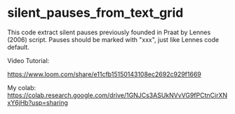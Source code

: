 # silent_pauses_from_text_grid
This code extract silent pauses previously founded in Praat by Lennes (2006) script. Pauses should be marked with "xxx", just like Lennes code default. 

Video Tutorial:

 https://www.loom.com/share/e11cfb15150143108ec2692c929f1669

My colab: https://colab.research.google.com/drive/1GNJCs3ASUkNVvVG9fPCtnCirXNxY6jHb?usp=sharing

